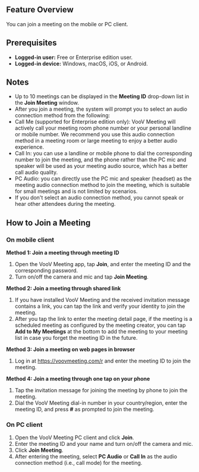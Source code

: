## Feature Overview
You can join a meeting on the mobile or PC client.

## Prerequisites
- **Logged-in user:** Free or Enterprise edition user.
- **Logged-in device:** Windows, macOS, iOS, or Android.

## Notes
- Up to 10 meetings can be displayed in the **Meeting ID** drop-down list in the **Join Meeting** window.
- After you join a meeting, the system will prompt you to select an audio connection method from the following:
 - Call Me (supported for Enterprise edition only): VooV Meeting will actively call your meeting room phone number or your personal landline or mobile number. We recommend you use this audio connection method in a meeting room or large meeting to enjoy a better audio experience.
 - Call In: you can use a landline or mobile phone to dial the corresponding number to join the meeting, and the phone rather than the PC mic and speaker will be used as your meeting audio source, which has a better call audio quality.
 - PC Audio: you can directly use the PC mic and speaker (headset) as the meeting audio connection method to join the meeting, which is suitable for small meetings and is not limited by scenarios.
 - If you don't select an audio connection method, you cannot speak or hear other attendees during the meeting.

## How to Join a Meeting
### On mobile client
**Method 1: Join a meeting through meeting ID**
1. Open the VooV Meeting app, tap **Join**, and enter the meeting ID and the corresponding password.
2. Turn on/off the camera and mic and tap **Join Meeting**.

**Method 2: Join a meeting through shared link** 
1. If you have installed VooV Meeting and the received invitation message contains a link, you can tap the link and verify your identity to join the meeting.
2. After you tap the link to enter the meeting detail page, if the meeting is a scheduled meeting as configured by the meeting creator, you can tap **Add to My Meetings** at the bottom to add the meeting to your meeting list in case you forget the meeting ID in the future.

**Method 3: Join a meeting on web pages in browser**
1. Log in at https://voovmeeting.com/r and enter the meeting ID to join the meeting.

**Method 4: Join a meeting through one tap on your phone** 
1. Tap the invitation message for joining the meeting by phone to join the meeting.
2. Dial the VooV Meeting dial-in number in your country/region, enter the meeting ID, and press **#** as prompted to join the meeting.

### On PC client
1. Open the VooV Meeting PC client and click **Join**.
2. Enter the meeting ID and your name and turn on/off the camera and mic.
3. Click **Join Meeting**.
4. After entering the meeting, select **PC Audio** or **Call In** as the audio connection method (i.e., call mode) for the meeting.
